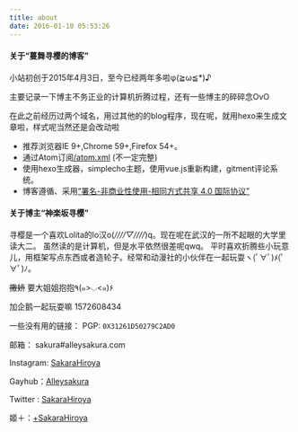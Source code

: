 ```yaml
---
title: about
date: 2016-01-10 05:53:26
---
```


#### 关于“蔓舞寻樱的博客”

小站初创于2015年4月3日，至今已经两年多啦φ(≧ω≦*)♪

主要记录一下博主不务正业的计算机折腾过程，还有一些博主的碎碎念OvO

在此之前经历过两个域名，用过其他的的blog程序，现在呢，就用hexo来生成文章啦，样式呢当然还是会改动啦

 + 推荐浏览器IE 9+,Chrome 59+,Firefox 54+。
 + 通过Atom订阅[/atom.xml](/atom.xml) (不一定完整)
 + 使用hexo生成器，simplecho主题，使用vue.js重新构建，gitment评论系统。
 + 博客遵循、采用[“署名-非商业性使用-相同方式共享 4.0 国际协议”](https://creativecommons.org/licenses/by-nc-sa/4.0/)


#### 关于博主“神楽坂寻樱”


寻樱是一个喜欢Lolita的lo汉o(*////▽////*)q。现在呢在武汉的一所不起眼的大学里读大二。
虽然读的是计算机，但是水平依然很差呢qwq。
平时喜欢折腾些小玩意儿，用框架写点东西或者造轮子。经常和动漫社的小伙伴在一起玩耍ヽ(ﾟ∀ﾟ)ﾒ(ﾟ∀ﾟ)ﾉ。

<del>撒娇</del> 要大姐姐抱抱٩(๑>◡<๑)۶

加企鹅一起玩耍嘛 1572608434


一些没有用的链接：
PGP: `0X31261D50279C2AD0`

邮箱： sakura#alleysakura.com

Instagram: [SakaraHiroya](https://www.instagram.com/sakarahiroya/)

Gayhub：[Alleysakura](https://github.com/Alleysakura)

Twitter : [SakaraHiroya](https://twitter.com/SakaraHiroya)

姬＋：[+SakaraHiroya](https://plus.google.com/+SakaraHiroya)


